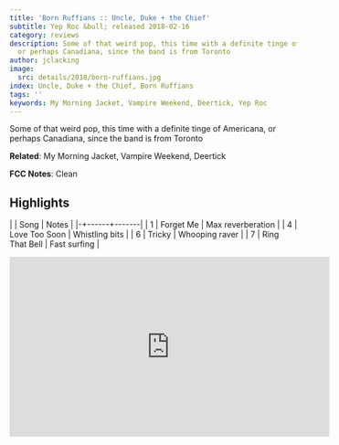 ```yaml
---
title: 'Born Ruffians :: Uncle, Duke + the Chief'
subtitle: Yep Roc &bull; released 2018-02-16
category: reviews
description: Some of that weird pop, this time with a definite tinge of Americana,
  or perhaps Canadiana, since the band is from Toronto
author: jclacking
image:
  src: details/2018/born-ruffians.jpg
index: Uncle, Duke + the Chief, Born Ruffians
tags: ''
keywords: My Morning Jacket, Vampire Weekend, Deertick, Yep Roc
---
```

Some of that weird pop, this time with a definite tinge of Americana, or perhaps Canadiana, since the band is from Toronto<!--more-->

**Related**: My Morning Jacket, Vampire Weekend, Deertick

**FCC Notes**: Clean

## Highlights

| | Song | Notes |
|-+------+-------|
| 1 | Forget Me | Max reverberation |
| 4 | Love Too Soon | Whistling bits |
| 6 | Tricky | Whooping raver |
| 7 | Ring That Bell | Fast surfing |

<div class="tlo-detail-video"><iframe width="560" height="315" src="https://www.youtube.com/embed/0qlo0mhBcGA" frameborder="0" allow="autoplay; encrypted-media" allowfullscreen></iframe></div>

